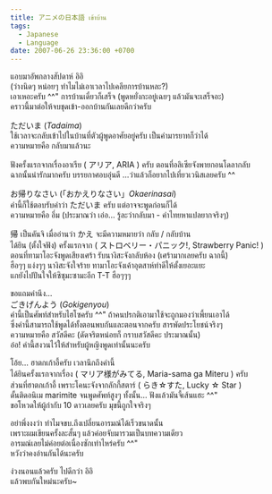 ```yaml
---
title: アニメの日本語 เข้าบ้าน
tags:
  - Japanese
  - Language
date: 2007-06-26 23:36:00 +0700
---
```


แอบมาอัพกลางสัปดาห์ อิอิ  
(ว่างนิดๆ หน่อยๆ ทำไมไม่เอาเวลาไปเคลียการบ้านหละ?)  
เอาเหอะครับ ^^" การบ้านเดี๋ยวก็เสร็จ (พูดหยั่งกะอยู่เฉยๆ แล้วมันจะเสร็จอะ)  
คราวนี้มาต่อให้จบชุดเข้า-ออกบ้านกันเลยดีกว่าครับ

ただいま (*Tadaima*)  
ใช้เวลาจะกลับเข้าไปในบ้านที่ตัวผู้พูดอาศัยอยู่ครับ เป็นคำมารยาทก็ว่าได้  
ความหมายคือ กลับมาแล้วนะ

ฟังครั้งแรกจากเรื่องอาเรีย ( アリア, ARIA ) ครับ ตอนที่อลิเซียจังพายกอนโดลากลับ  
ฉากนั้นน่ารักมากครับ บรรยกาศอบอุ่นดี ...ว่าแล้วก็อยากไปเที่ยวเวนิสเลยครับ ^^

お帰りなさい (「おかえりなさい」*Okaerinasai*)  
คำนี้ก็ใช้ตอบรับคำว่า ただいま ครับ แต่อาจจะพูดก่อนก็ได้  
ความหมายคือ อึ่ม (ประมาณว่า เอ่อ... รู้ละว่ากลับมา - คำไทยหาแปลยากจริงๆ)

帰 เป็นคันจิ เมื่ออ่านว่า かえ จะมีความหมายว่า กลับ / กลับบ้าน  
ได้ยิน (ตั้งใจฟัง) ครั้งแรกจาก ( ストロベリー・パニック!, Strawberry Panic! )  
ตอนที่ทามาโอะจังพูดเสียงเศร้า รับนางิสะจังกลับห้อง (เศร้ามากเลยครับ ฉากนี้)  
ฮือๆๆ แง่งๆๆ นางิสะจังใจร้าย ทามาโอะจังเค้าอุตสาห์ทำดีให้ตั้งเยอะแยะ  
แกยังไปปันใจให้ซิซุมะซามะอีก T-T ฮือๆๆๆ

ขอแถมคำนึง...  
ごきげんよう (*Gokigenyou*)  
คำนี้เป็นศัพท์สำหรับไฮโซครับ ^^" ถ้าคนปรกติเอามาใช้จะถูกมองว่าเพี้ยนเอาได้  
ซึ่งคำนี้สามารถใช้พูดได้ทั้งตอนพบกันและตอนจากครับ สารพัดประโยชน์จริงๆ  
ความหมายคือ สวัสดีคะ (ดัดจริตหน่อยก็ กราบสวัสดีคะ ประมาณนั้น)  
อ๋อ! คำนี้สงวนไว้ให้สำหรับผู้หญิงพูดเท่านั้นนะครับ

โอ้ย... ฮาตกเก้าอี้ครับ เวลานึกถึงคำนี้  
ได้ยินครั้งแรกจากเรื่อง ( マリア様がみてる, Maria-sama ga Miteru ) ครับ  
ส่วนที่ฮาตกเก้าอี้ เพราะโคนะจังจากลักกี้สตาร์ ( らき☆すた, Lucky ☆ Star )  
ดั้นติดอนิเม marimite จนพูดศัพท์สูงๆ ทั้งนั้น... ฟังแล้วมันจี้เส้นแฮะ ^^"  
ขอโหวดให้ผู้กำกับ 10 ดาวเลยครับ มุขนี้ถูกใจจริงๆ

อย่าพึ่งงงว่า ทำไมจขบ.ถึงเปลี่ยนอารมณ์ได้เร็วขนาดนั้น  
เพราะผมเขียนครั้งละสั้นๆ แล้วค่อยจับมารวมเป็นบทความเดียว  
อารมณ์เลยไม่ค่อยต่อเนื่องซักเท่าไหร่ครับ ^^"  
หวังว่าคงอ่านกันได้นะครับ

ง่วงนอนแล้วครับ ไปดีกว่า อิอิ  
แล้วพบกันใหม่นะครับ~
